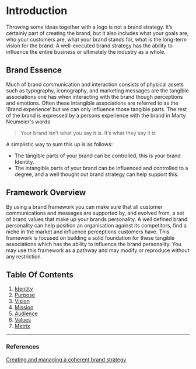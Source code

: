 ﻿# Introduction

Throwing some ideas together with a logo is not a brand strategy. It’s certainly part of creating the brand, but it also includes what your goals are, who your customers are, what your brand stands for, what is the long-term vision for the brand. A well-executed brand strategy has the ability to influence the entire business or ultimately the industry as a whole.

## Brand Essence

Much of brand communication and interaction consists of physical assets such as typography, iconography, and marketing messages are the tangible associations one has when interacting with the brand though perceptions and emotions. Often these intangible associations are referred to as the ‘Brand experience’ but we can only influence those tangible parts. The rest of the brand is expressed by a persons experience with the brand in Marty Neumeier's words

> Your brand isn’t what you say it is. It’s what they say it is

A simplistic way to sum this up is as follows:

- The tangible parts of your brand can be controlled, this is your brand Identity.
- The intangible parts of your brand can be influenced and controlled to a degree, and a well thought out brand strategy can help support this.

## Framework Overview

By using a brand framework you can make sure that all customer communications and messages are supported by, and evolved from, a set of brand values that make up your brands personality. A well defined brand personality can help position an organisation against its competitors, find a niche in the market and influence perceptions customers have. This framework is focused on building a solid foundation for these tangible associations which has the ability to influence the brand personality. You may use this framework as a pathway and may modify or reproduce without any restriction.

## Table Of Contents

1. [Identity](./02.identity.md)
2. [Purpose](./03.purpose.md)
3. [Vision](./04.vision.md)
4. [Mission](./05.mission.md)
5. [Audience](./06.audience.md)
6. [Values](./07.values.md)
7. [Metrix](./08.metrix.md)

<hr/>

### References

[Creating and managing a coherent brand strategy](https://www.liquidlight.co.uk/blog/brand-frameworks-creating-and-managing-a-coherent-brand-strategy/)
